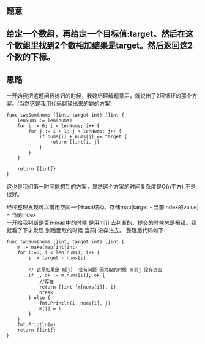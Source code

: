 ## 题意
给定一个数组，再给定一个目标值:target。然后在这个数组里找到2个数相加结果是target。然后返回这2个数的下标。
------------------
## 思路
一开始我把这题问我媳妇的时候，我媳妇理解题意后，就说出了2层循环的那个方案。(当然这是我用代码翻译出来的她的方案)
```
func twoSum(nums []int, target int) []int {
	lenNums := len(nums)
	for i := 0; i < lenNums; i++ {
		for j := i + 1; j < lenNums; j++ {
			if nums[i] + nums[j] == target {
				return []int{i, j}
			}
		}
	}

	return []int{}
}
```
这也是我们第一时间能想到的方案，显然这个方案的时间复杂度是O(n平方) 不是很好。  

经过整理发现可以借用空间一个hash结构。存储map[target - 当前index的value] = 当前index  
一开始我判断是否在map中的时候 是用m[j] 去判断的，提交的时候总是报错。我就看了下才发现 到后面取的时候 当前j 没存进去。
整理后代码如下:
```
func twoSum(nums []int, target int) []int {
    m := make(map[int]int)
    for i:=0; i < len(nums); i++ {
        j := target - nums[i]

        // 这里如果是 m[j]  会有问题 因为取的时候 当前j 没存进去
        if _, ok := m[nums[i]]; ok {
            //存在
            return []int {m[nums[i]], i}
            break
        } else {
            fmt.Println(i, nums[i], j)
            m[j] = i
        }
    }
    fmt.Println(m)
    return []int{}
}
```

